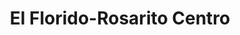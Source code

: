 ---
title: "El Florido-Rosarito Centro"
url: /playas-de-rosarito/el-florido-rosarito-centro/
shop: comodidad
---